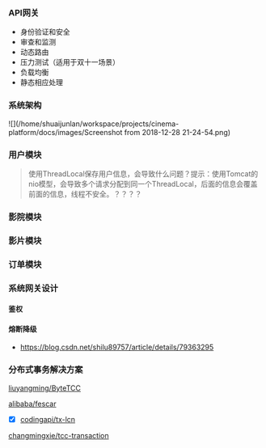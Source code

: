 ### API网关
* 身份验证和安全
* 审查和监测
* 动态路由
* 压力测试（适用于双十一场景）
* 负载均衡
* 静态相应处理

### 系统架构
![](/home/shuaijunlan/workspace/projects/cinema-platform/docs/images/Screenshot from 2018-12-28 21-24-54.png)

### 用户模块
> 使用ThreadLocal保存用户信息，会导致什么问题？提示：使用Tomcat的nio模型，会导致多个请求分配到同一个ThreadLocal，后面的信息会覆盖前面的信息，线程不安全。？？？？
### 影院模块
### 影片模块
### 订单模块


### 系统网关设计

#### 鉴权
#### 熔断降级
* https://blog.csdn.net/shilu89757/article/details/79363295

### 分布式事务解决方案

[liuyangming/ByteTCC](https://github.com/liuyangming/ByteTCC)

[alibaba/fescar](https://github.com/alibaba/fescar)

- [x] [codingapi/tx-lcn](https://github.com/codingapi/tx-lcn)

[changmingxie/tcc-transaction](https://github.com/changmingxie/tcc-transaction)